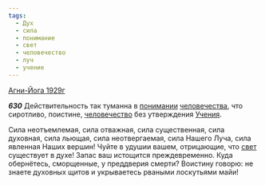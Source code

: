 ```yaml
---
tags:
  - Дух
  - сила
  - понимание
  - свет
  - человечество
  - луч
  - учение
---
```


[Агни-Йога 1929г](/agni/1929)

___630___
Действительность так туманна в [понимании](/tag/#понимание) [человечества](/tag/#[человечество](/tag/#человечество)), что сиротливо, поистине, [человечество](/tag/#человечество) без утверждения [Учения](/tag/#учение).   

Сила неотъемлемая, сила отважная, сила существенная, сила духовная, сила льющая, сила неотвергаемая, сила Нашего Луча, сила явленная Наших вершин! Чуйте в удушии вашем, отрицающие, что [свет](/tag/#свет) существует в духе! Запас ваш истощится преждевременно. Куда обернётесь, сморщенные, у преддверия смерти? Воистину говорю: не знаете духовных щитов и укрываетесь рваными лоскутьями майи!